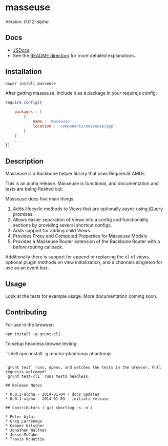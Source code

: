 # masseuse

Version: _0.0.2-alpha_

## Docs

* [JSDocs](http://solid-interactive.github.io/masseuse)
* See the [README directory](https://github.com/Solid-Interactive/masseuse/tree/master/README) for more detailed explanations.

## Installation

```shell
bower install masseuse
```

After getting masseuse, include it as a package in your requirejs config:

```javascript
require.config({
    ...
    packages : [
        {
            name : 'masseuse',
            location : 'components/masseuse/app'
        }
    ]
    ...
});
```

## Description

Masseuse is a Backbone helper library that uses RequireJS AMDs.

This is an alpha release. Masseuse is functional, and documentation and tests are being fleshed out.

Masseuse does five main things:

1. Adds lifecycle methods to Views that are optionally async using jQuery promises.
1. Allows easier separation of Views into a config and functionality sections by providing several shortcut configs.
1. Adds support for adding child Views.
1. Provides Proxy and Computed Properties for Masseuse Models
1. Provides a Masseuse Router extension of the Backbone Router with a before routing callback.

Additionally there is support for append or replacing the `el` of views, optional plugin methods on view initialization,
and a channels singleton for use as an event bus.

## Usage

Look at the tests for example usage. More documentation coming soon.

## Contributing

For use in the browser:

```shell
npm install -g grunt-cli
```

To setup headless browse testing:

``shell
npm install -g mocha-phantomjs phantomjs
```

`grunt test` runs, opens, and watches the tests in the browser. Pull requests welcomed!
`grunt test-cli` runs tests headless.

## Release Notes

* 0.0.2-alpha - 2014-01-04 - docs updates
* 0.0.1-alpha - 2014-01-03 - initiali release

## Contributors (`git shortlog -s -n`)

* Peter Ajtai
* Greg Larrenaga
* Cooper Hilscher
* Jonathan Waltner
* Jesse McCabe
* Travis McHattie